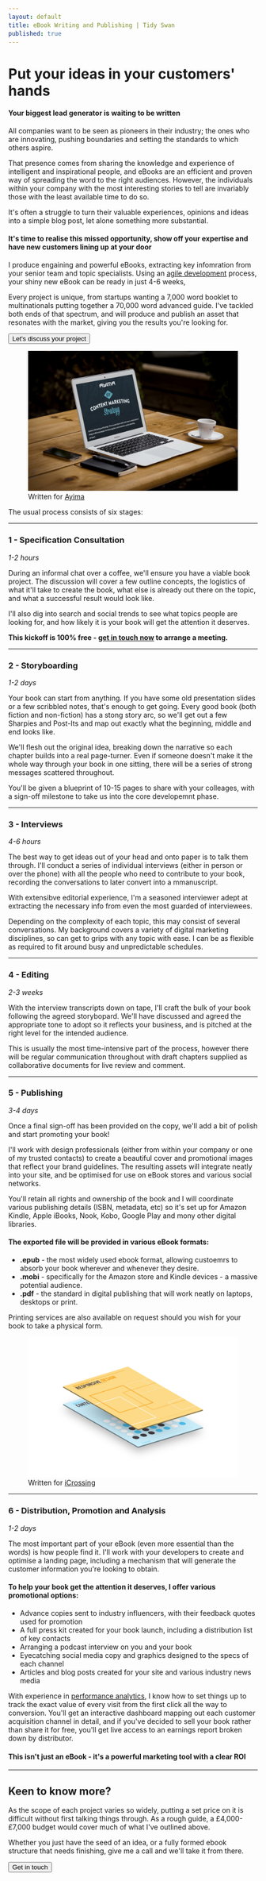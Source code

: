 ```yaml
---
layout: default
title: eBook Writing and Publishing | Tidy Swan
published: true
---
```

# Put your ideas in your customers' hands

#### Your biggest lead generator is waiting to be written

All companies want to be seen as pioneers in their industry; the ones who are innovating, pushing boundaries and setting the standards to which others aspire.

That presence  comes from sharing the knowledge and experience of intelligent and inspirational people, and eBooks are an efficient and proven way of spreading the word to the right audiences. However, the individuals within your company with the most interesting stories to tell are invariably those with the least available time to do so.

It's often a struggle to turn their valuable experiences, opinions and ideas into a simple blog post, let alone something more substantial.

#### It's time to realise this missed opportunity, show off your expertise and have new customers lining up at your door

I produce engaining and powerful eBooks, extracting key infomration from your senior team and topic specialists. Using an [agile development](/contracting-cv/) process, your shiny new eBook can be ready in just 4-6 weeks,

Every project is unique, from startups wanting a 7,000 word booklet to multinationals putting together a 70,000 word advanced guide. I've tackled both ends of that spectrum, and will produce and publish an asset that resonates with the market, giving you the results you're looking for.

<a href="/contact"><button class="button">Let's discuss your project</button></a>

<figure>
 <img src="/assets/img/diy-content-marketing-strategy.jpg" alt="">
 <figcaption>Written for <a href="https://www.ayima.com/" target="_blank">Ayima</a></figcaption>
</figure>

The usual process consists of six stages:

---
### 1 - Specification Consultation
_1-2 hours_

During an informal chat over a coffee, we'll ensure you have a viable book project. The discussion will cover a few outline concepts, the logistics of what it'll take to create the book, what else is already out there on the topic, and what a successful result would look like.

I'll also dig into search and social trends to see what topics people are looking for, and how likely it is your book will get the attention it deserves.

**This kickoff is 100% free - [get in touch now](/contact) to arrange a meeting.**

---
### 2 - Storyboarding
_1-2 days_

Your book can start from anything. If you have some old presentation slides or a few scribbled notes, that's enough to get going. Every good book (both fiction and non-fiction) has a stong story arc, so we'll get out a few Sharpies and Post-Its and map out exactly what the beginning, middle and end looks like.

We'll flesh out the original idea, breaking down the narrative so each chapter builds into a real page-turner. Even if someone doesn't make it the whole way through your book in one sitting, there will be a series of strong messages scattered throughout.

You'll be given a blueprint of 10-15 pages to share with your colleages, with a sign-off milestone to take us into the core developemnt phase.

---
### 3 - Interviews
_4-6 hours_

The best way to get ideas out of your head and onto paper is to talk them through. I'll conduct a series of individual interviews (either in person or over the phone) with all the people who need to contribute to your book, recording the conversations to later convert into a mmanuscript.

With extensibve editorial experience, I'm a seasoned interviewer adept at extracting the necessary info from even the most guarded of interviewees.

Depending on the complexity of each topic, this may consist of several conversations. My background covers a variety of digital marketing disciplines, so can get to grips with any topic with ease. I can be as flexible as required to fit around busy and unpredictable schedules.

---
### 4 - Editing
_2-3 weeks_

With the interview transcripts down on tape, I'll craft the bulk of your book following the agreed storybopard. We'll have discussed and agreed the appropriate tone to adopt so it reflects your business, and is pitched at the right level for the intended audience.

This is usually the most time-intensive part of the process, however there will be regular communication throughout with draft chapters supplied as collaborative documents for live review and comment.

---
### 5 - Publishing
_3-4 days_

Once a final sign-off has been provided on the copy, we'll add a bit of polish and start promoting your book!

I'll work with design professionals (either from within your company or one of my trusted contacts) to create a beautiful cover and promotional images that reflect your brand guidelines. The resulting assets will integrate neatly into your site, and be optimised for use on eBook stores and various social networks.

You'll retain all rights and ownership of the book and I will coordinate various publishing details (ISBN, metadata, etc) so it's set up for Amazon Kindle, Apple iBooks, Nook, Kobo, Google Play and mony other digital libraries.

#### The exported file will be provided in various eBook formats:

- **.epub** - the most widely used ebook format, allowing custoemrs to absorb your book wherever and whenever they desire.
- **.mobi** - specifically for the Amazon store and Kindle devices - a massive potential audience.
- **.pdf** - the standard in digital publishing that will work neatly on laptops, desktops or print.

Printing services are also available on request should you wish for your book to take a physical form.

<figure>
 <img src="/assets/img/ebooks.png" alt="">
 <figcaption>Written for <a href="https://www.icrossing.com/uk/" target="_blank">iCrossing</a></figcaption>
</figure>

---
### 6 - Distribution, Promotion and Analysis
_1-2 days_

The most important part of your eBook (even more essential than the words) is how people find it. I'll work with your developers to create and optimise a landing page, including a mechanism that will generate the customer information you're looking to obtain.

#### To help your book get the attention it deserves, I offer various promotional options:
- Advance copies sent to industry influencers, with their feedback quotes used for promotion
- A full press kit created for your book launch, including a distribution list of key contacts
- Arranging a podcast interview on you and your book
- Eyecatching social media copy and graphics designed to the specs of each channel
- Articles and blog posts created for your site and various industry news media

With experience in [performance analytics](/consultancy/performance-analytics/), I know how to set things up to track the exact value of every visit from the first click all the way to conversion. You'll get an interactive dashboard mapping out each customer acquisition channel in detail, and if you've decided to sell your book rather than share it for free, you'll get live access to an earnings report broken down by distributor.

#### This isn't just an eBook - it's a powerful marketing tool with a clear ROI

---
## Keen to know more?

As the scope of each project varies so widely, putting a set price on it is difficult without first talking things through. As a rough guide, a £4,000-£7,000 budget would cover much of what I've outlined above.

Whether you just have the seed of an idea, or a fully formed ebook structure that needs finishing, give me a call and we'll take it from there.

<a href="/contact"><button class="button">Get in touch</button></a>
